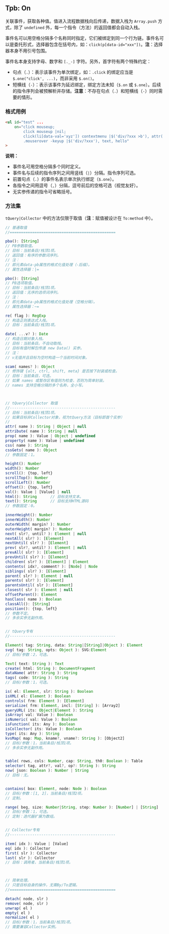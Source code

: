 ## Tpb: On

关联事件，获取各种值。值进入流程数据栈向后传递，数据入栈为 `Array.push` 方式，除了 `undefined` 外，每一个指令（方法）的返回值都会自动入栈。

事件名可以用空格分隔多个名称同时指定，它们被绑定到同一个行为链。事件名可以是委托形式，选择器包含在括号内，如：`click(p[data-id="xxx"])`。**注**：选择器本身不用引号包围。

事件名本身支持字母、数字和 `[._-]` 字符。另外，首字符有两个特殊约定：

- 句点（`.`）：表示该事件为单次绑定，如：`.click` 的绑定应当是 `$.one("click', ...)`，而非采用 `$.on()`。
- 短横线（`-`）：表示该事件为延迟绑定，绑定方法未知（`$.on` 或 `$.one`）。后续的指令序列会被预解析并存储。**注意**：不存在句点（`.`）和短横线（`-`）同时需要的情形。


### 格式用例

```html
<ul id="test" ...
    on="click mouseup;
        click mouseup |nil;
        click(li[data-val='xyz']) contextmenu |$('div/?xxx >b'), attr('-val'), pass('abcd');
        .mouserover -keyup |$('div/?xxx'), text, hello"
>
```

**说明：**

- 事件名可用空格分隔多个同时定义。
- 事件名与后续的指令序列之间用竖线（`|`）分隔。指令序列可选。
- 前置句点（`.`）的事件名表示单次执行绑定（`$.one`）。
- 各指令之间用逗号（`,`）分隔，逗号前后的空格可选（视觉友好）。
- 无实参传递的指令可省略括号。


### 方法集

`tQuery|Collector` 中的方法仅限于取值（**注**：赋值被设计在 `To:method` 中）。


```js
// 普通取值
//===============================================

pba(): [String]
// PB参数取值。
// 目标：当前条目/栈顶1项。
// 返回值：有序的参数词序列。
// 注：
// 即元素data-pb属性的格式化值处理（-后缀）。
// 属性选择器：|=

pbo(): [String]
// PB选项取值。
// 目标：当前条目/栈顶1项。
// 返回值：无序的选项词序列。
// 注：
// 即元素data-pb属性的格式化值处理（空格分隔）。
// 属性选择器：~=

re( flag ): RegExp
// 构造正则表达式入栈。
// 目标：当前条目/栈顶1项。

date( ...v? ): Date
// 构造日期对象入栈。
// 目标：当前条目。不自动取栈。
// 目标有值时解包传递 new Data() 实参。
// 注：
// v无值并且目标为空时构造一个当前时间对象。

scam( names? ): Object
// 修饰键 {alt, ctrl, shift, meta} 是否按下封装或检查。
// 目标：当前条目，可选。
// 如果 names 或暂存区有值则为检查，否则为简单封装。
// names 支持空格分隔的多个名称，全小写。



// tQuery|Collector 取值
//-----------------------------------------------
// 目标：当前条目/栈顶1项。
// 如果目标非Collector对象，视为tQuery方法（目标即首个实参）
//
attr( name ): String | Object | null
attribute( name ): String | null
prop( name ): Value | Object | undefined
property( name ): Value | undefined
css( name ): String
cssGets( name ): Object
// 参数固定：1。

height(): Number
width(): Number
scroll(): {top, left}
scrollTop(): Number
scrollLeft(): Number
offset(): {top, left}
val(): Value | [Value] | null
html(): String      // 目标支持文本。
text(): String      // 目标支持HTML源码
// 参数固定：0。

innerHeight(): Number
innerWidth(): Number
outerWidth( margin? ): Number
outerHeight( margin? ): Number
next( slr?, until? ): Element | null
nextAll( slr? ): [Element]
nextUntil( slr? ): [Element]
prev( slr?, until? ): Element | null
prevAll( slr? ): [Element]
prevUntil( slr? ): [Element]
children( slr? ): [Element] | Element
contents( idx?, comment? ): [Node] | Node
siblings( slr? ): [Element]
parent( slr? ): Element | null
parents( slr? ): [Element]
parentsUntil( slr ): [Element]
closest( slr ): Element | null
offsetParent(): Element
hasClass( name ): Boolean
classAll(): [String]
position(): {top, left}
// 参数不定。
// 多余实参无副作用。


// tQuery专有
//-----------------------------------------------

Element( tag: String, data: String|[String]|Object ): Element
svg( tag: String, opts: Object ): SVG:Element
// 目标/参数：2，可选。

Text( text: String ): Text
create( html: String ): DocumentFragment
dataName( attr: String ): String
tags( code: String ): String
// 目标/参数：1，可选。

is( el: Element, slr: String ): Boolean
isXML( el: Element ): Boolean
controls( frm: Element ): [Element]
serialize( frm: Element, incl: [String] ): [Array2]
queryURL( its: Object|Element ): String
isArray( val: Value ): Boolean
isNumeric( val: Value ): Boolean
isFunction( its: Any ): Boolean
isCollector( its: Value ): Boolean
type( its: Any ): String
kvsMap( map: Map, kname?, vname?: String ): [Object2]
// 目标/参数：1，当前条目/栈顶1项。
// 多余实参无副作用。


table( rows, cols: Number, cap: String, th0: Boolean ): Table
selector( tag, attr?, val?, op?: String ): String
now( json: Boolean ): Number | String
// 目标：无。


contains( box: Element, node: Node ): Boolean
// 目标/参数：[1, 2]，当前条目/栈顶2项。
// 定制。

range( beg, size: Number|String, step: Number ): [Number] | [String]
// 目标/参数：1，可选。
// 定制：迭代器扩展为数组。


// Collector专有
//-----------------------------------------------

item( idx ): Value | [Value]
eq( idx ): Collector
first( slr ): Collector
last( slr ): Collector
// 目标：调用者，当前条目/栈顶1项。



// 简单处理。
// 只是目标自身的操作，无需By/To逻辑。
//===============================================

detach( node, slr )
remove( node, slr )
unwrap( el )
empty( el )
normalize( el )
// 目标/参数：1，当前条目/栈顶1项。
// 需要兼容Collector实例。
```
